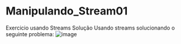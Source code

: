 # Manipulando_Stream01
Exercicio usando Streams
Solução Usando streams solucionando o seguinte problema:
![image](https://github.com/Anton0910/Manipulando_Stream01/assets/59815698/0492096f-1d0b-48d9-8170-89ab28c05ae1)
